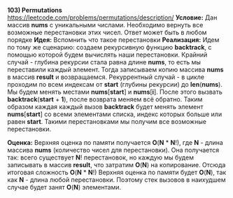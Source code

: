 **103) Permutations**
https://leetcode.com/problems/permutations/description/
**Условие:**
Дан массив **nums** с уникальными числами. Необходимо вернуть все возможные перестановки этих чисел. Ответ может быть в любом порядке
**Идея:**
Вспомнить что такое перестановки
**Реализация:**
    Идем по тому же сценарию: создаем рекурсивную функцию **backtrack**, с помощью которой будем вычислять наши перестановки.
    Крайний случай - глубина рекурсии стала равна длине **nums**, то есть мы переставили каждый элемент. Тогда записываем копию массива **nums** в массив **result** и возвращаемся.
    Рекуррентный случай - в цикле проходим по всем индексам от **start** (глубины рекурсии) до **len**(**nums**). Мы будем менять местами **nums**[**start**] и **nums**[**i**]. После этого вызвать **backtrack**(**start** + **1**), после возврата меняем всё обратно.
    Таким образом каждая каждый вызов **backtrack** будет менять элемент **nums**[**start**] со всеми элементами списка, индекс которых больше или равен **start**. Такими перестановками мы получим все возможные перестановки.

**Оценка:**
    Верхняя оценка по памяти получается **O**(**N** * **N**!), где **N** - длина массива **nums** (количество чисел для перестановки). Она получается так: всего существует **N**! перестановок, но каждую мы будем записывать в массив **result**, что затратим **O**(**N**) на копирование. Отсюда итоговая сложность **O**(**N** * **N**!)
    Верхняя оценка по памяти будет **O**(**N**), так как **N** - длина любой перестановки. Поэтому стек вызовов в наихудшем случае будет занят **O**(**N**) элементами.
